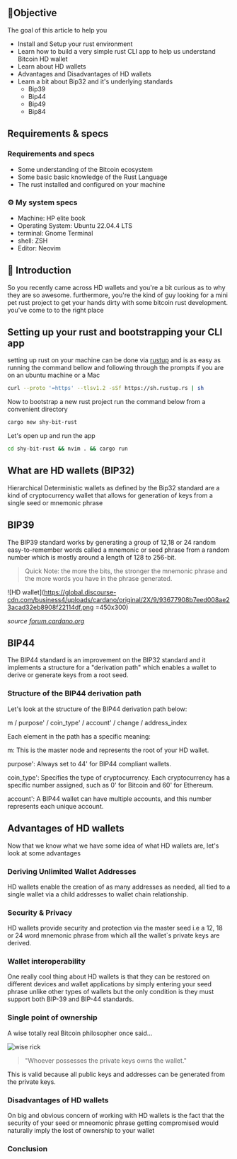 ## 📜Objective

The goal of this article to help you

- Install and Setup your rust environment
- Learn how to build a very simple rust CLI app to help us understand Bitcoin HD wallet
- Learn about HD wallets
- Advantages and Disadvantages of HD wallets
- Learn a bit about Bip32 and it's underlying standards
  - Bip39
  - Bip44
  - Bip49
  - Bip84

## Requirements & specs

### Requirements and specs

- Some understanding of the Bitcoin ecosystem
- Some basic basic knowledge of the Rust Language
- The rust installed and configured on your machine

### ⚙️ My system specs

- Machine: HP elite book
- Operating System: Ubuntu 22.04.4 LTS
- terminal: Gnome Terminal
- shell: ZSH
- Editor: Neovim

## 📜 Introduction

So you recently came across HD wallets and you're a bit curious as to why they are so awesome. furthermore, you're the kind of guy looking for a mini pet rust project to get your hands dirty with some bitcoin rust development. you've come to to the right place

## Setting up your rust and bootstrapping your CLI app

setting up rust on your machine can be done via [rustup](https://rustup.rs/) and is as easy as running the command bellow and following through the prompts if you are on an ubuntu machine or a Mac

```zsh
curl --proto '=https' --tlsv1.2 -sSf https://sh.rustup.rs | sh
```

Now to bootstrap a new rust project run the command below from a convenient directory

```zsh
cargo new shy-bit-rust
```

Let's open up and run the app

```zsh
cd shy-bit-rust && nvim . && cargo run
```

## What are HD wallets (BIP32)

Hierarchical Deterministic wallets as defined by the Bip32 standard are a kind of cryptocurrency wallet that allows for generation of keys from a single seed or mnemonic phrase

## BIP39

The BIP39 standard works by generating a group of 12,18 or 24 random easy-to-remember words called a mnemonic or seed phrase from a random number which is mostly around a length of 128 to 256-bit.

> Quick Note: the more the bits, the stronger the mnemonic phrase and the more words you have in the phrase generated.

![HD wallet](https://global.discourse-cdn.com/business4/uploads/cardano/original/2X/9/93677908b7eed008ae23acad32eb8908f22114df.png =450x300)

_source [forum.cardano.org](https://forum.cardano.org/t/how-an-hd-wallet-works/28460)_

## BIP44

The BIP44 standard is an improvement on the BIP32 standard and it implements a structure for a "derivation path" which enables a wallet to derive or generate keys from a root seed.

### Structure of the BIP44 derivation path

Let's look at the structure of the BIP44 derivation path below:

m / purpose' / coin_type' / account' / change / address_index

Each element in the path has a specific meaning:

m: This is the master node and represents the root of your HD wallet.

purpose': Always set to 44' for BIP44 compliant wallets.

coin_type': Specifies the type of cryptocurrency. Each cryptocurrency has a specific number assigned, such as 0' for Bitcoin and 60' for Ethereum.

account': A BIP44 wallet can have multiple accounts, and this number represents each unique account.

## Advantages of HD wallets

Now that we know what we have some idea of what HD wallets are, let's look at some advantages

### Deriving Unlimited Wallet Addresses

HD wallets enable the creation of as many addresses as needed, all tied to a single wallet via a child addresses to wallet chain relationship.

### Security & Privacy

HD wallets provide security and protection via the master seed i.e a 12, 18 or 24 word mnemonic phrase from which all the wallet`s private keys are derived.

### Wallet interoperability

One really cool thing about HD wallets is that they can be restored on different devices and wallet applications by simply entering your seed phrase unlike other types of wallets but the only condition is they must support both BIP-39 and BIP-44 standards.

### Single point of ownership

A wise totally real Bitcoin philosopher once said...

![wise rick](https://media.giphy.com/media/v1.Y2lkPTc5MGI3NjExNmdjamRjZGtsMWtzaGk3YzVqcGNma2xhZHBwbHJnYnRmcG1pY3prNSZlcD12MV9pbnRlcm5hbF9naWZfYnlfaWQmY3Q9Zw/1USKMDPjuH4ovL7J5h/giphy.gif)

> "Whoever possesses the private keys owns the wallet."

This is valid because all public keys and addresses can be generated from the private keys.

### Disadvantages of HD wallets

On big and obvious concern of working with HD wallets is the fact that the security of your seed or mneomonic phrase getting compromised would naturally imply the lost of ownership to your wallet

### Conclusion
